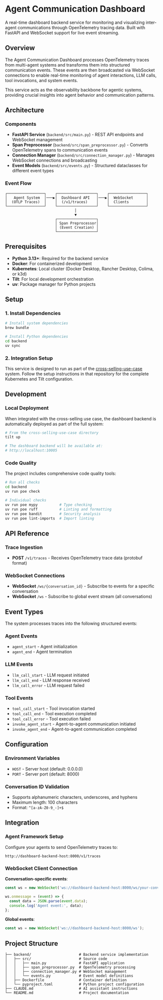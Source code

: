 # Agent Communication Dashboard

A real-time dashboard backend service for monitoring and visualizing inter-agent communications through OpenTelemetry tracing data. Built with FastAPI and WebSocket support for live event streaming.

## Overview

The Agent Communication Dashboard processes OpenTelemetry traces from multi-agent systems and transforms them into structured communication events. These events are then broadcasted via WebSocket connections to enable real-time monitoring of agent interactions, LLM calls, tool invocations, and system events.

This service acts as the observability backbone for agentic systems, providing crucial insights into agent behavior and communication patterns.

## Architecture

### Components

- **FastAPI Service** (`backend/src/main.py`) - REST API endpoints and WebSocket management
- **Span Preprocessor** (`backend/src/span_preprocessor.py`) - Converts OpenTelemetry spans to communication events
- **Connection Manager** (`backend/src/connection_manager.py`) - Manages WebSocket connections and broadcasting
- **Event Models** (`backend/src/events.py`) - Structured dataclasses for different event types

### Event Flow

```
┌─────────────────┐    ┌──────────────────┐    ┌─────────────────┐
│   Agent System  │───▶│  Dashboard API   │───▶│  WebSocket      │
│  (OTLP Traces)  │    │  (/v1/traces)    │    │  Clients        │
└─────────────────┘    └──────────────────┘    └─────────────────┘
                                │
                                ▼
                       ┌──────────────────┐
                       │ Span Preprocessor│
                       │ (Event Creation) │
                       └──────────────────┘
```

## Prerequisites

- **Python 3.13+**: Required for the backend service
- **Docker**: For containerized development
- **Kubernetes**: Local cluster (Docker Desktop, Rancher Desktop, Colima, or k3d)
- **Tilt**: For local development orchestration
- **uv**: Package manager for Python projects

## Setup

### 1. Install Dependencies

```bash
# Install system dependencies
brew bundle

# Install Python dependencies
cd backend
uv sync
```

### 2. Integration Setup

This service is designed to run as part of the [cross-selling-use-case](../cross-selling-use-case) system. Follow the setup instructions in that repository for the complete Kubernetes and Tilt configuration.

## Development

### Local Deployment

When integrated with the cross-selling use case, the dashboard backend is automatically deployed as part of the full system:

```bash
# From the cross-selling-use-case directory
tilt up

# The dashboard backend will be available at:
# http://localhost:10005
```

### Code Quality

The project includes comprehensive code quality tools:

```bash
# Run all checks
cd backend
uv run poe check

# Individual checks
uv run poe mypy          # Type checking
uv run poe ruff          # Linting and formatting
uv run poe bandit        # Security analysis
uv run poe lint-imports  # Import linting
```

## API Reference

### Trace Ingestion

- **POST** `/v1/traces` - Receives OpenTelemetry trace data (protobuf format)

### WebSocket Connections

- **WebSocket** `/ws/{conversation_id}` - Subscribe to events for a specific conversation
- **WebSocket** `/ws` - Subscribe to global event stream (all conversations)

## Event Types

The system processes traces into the following structured events:

### Agent Events
- `agent_start` - Agent initialization
- `agent_end` - Agent termination

### LLM Events
- `llm_call_start` - LLM request initiated
- `llm_call_end` - LLM response received
- `llm_call_error` - LLM request failed

### Tool Events
- `tool_call_start` - Tool invocation started
- `tool_call_end` - Tool execution completed
- `tool_call_error` - Tool execution failed
- `invoke_agent_start` - Agent-to-agent communication initiated
- `invoke_agent_end` - Agent-to-agent communication completed

## Configuration

### Environment Variables
- `HOST` - Server host (default: 0.0.0.0)
- `PORT` - Server port (default: 8000)

### Conversation ID Validation
- Supports alphanumeric characters, underscores, and hyphens
- Maximum length: 100 characters
- Format: `^[a-zA-Z0-9_-]+$`

## Integration

### Agent Framework Setup

Configure your agents to send OpenTelemetry traces to:
```
http://dashboard-backend-host:8000/v1/traces
```

### WebSocket Client Connection

**Conversation-specific events**:
```javascript
const ws = new WebSocket('ws://dashboard-backend-host:8000/ws/your-conversation-id');

ws.onmessage = (event) => {
  const data = JSON.parse(event.data);
  console.log('Agent event:', data);
};
```

**Global events**:
```javascript
const ws = new WebSocket('ws://dashboard-backend-host:8000/ws');
```

## Project Structure

```
├── backend/                      # Backend service implementation
│   ├── src/                      # Source code
│   │   ├── main.py               # FastAPI application
│   │   ├── span_preprocessor.py  # OpenTelemetry processing
│   │   ├── connection_manager.py # WebSocket management
│   │   └── events.py             # Event model definitions
│   ├── Dockerfile                # Container definition
│   └── pyproject.toml            # Python project configuration
├── CLAUDE.md                     # AI assistant instructions
└── README.md                     # Project documentation
```